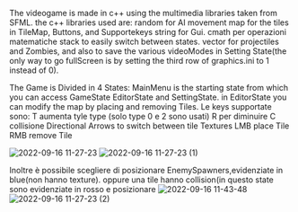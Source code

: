 The videogame is made in c++ using the multimedia libraries taken from SFML.
the c++ libraries used are: 
random for AI movement
map for the tiles in TileMap, Buttons, and Supportekeys
string for Gui.
cmath per operazioni matematiche
stack to easily switch between states.
vector for projectiles and Zombies, and also to save the various videoModes in Setting State(the only way to go fullScreen is by setting the third row of graphics.ini to 1 instead of 0).
   
The Game is Divided in 4 States: MainMenu is the starting state from which you can access GameState EditorState and SettingState.
in EditorState you can modify the map by placing and removing Tiles.
Le keys supportate sono:
          T aumenta tyle type (solo type 0 e 2 sono usati) R per diminuire
          C collisione
          Directional Arrows to switch between tile Textures
          LMB place Tile RMB remove Tile

![2022-09-16 11-27-23](https://user-images.githubusercontent.com/81578895/190615222-f17d7566-6b5b-40e2-995a-2981d3f317f5.gif)
![2022-09-16 11-27-23 (1)](https://user-images.githubusercontent.com/81578895/190615435-e8af505f-92c8-4fbc-a9a1-d2994291478d.gif)

Inoltre è possibile scegliere di posizionare EnemySpawners,evidenziate in blue(non hanno texture). oppure una tile hanno collision(in questo state sono evidenziate in rosso e posizionare 
![2022-09-16 11-43-48](https://user-images.githubusercontent.com/81578895/190615725-8c8c5641-414f-4e84-9acf-951a2372c245.gif)
![2022-09-16 11-27-23 (2)](https://user-images.githubusercontent.com/81578895/190615779-3fffe81a-5bea-48a4-932d-debeabf78f46.gif)
